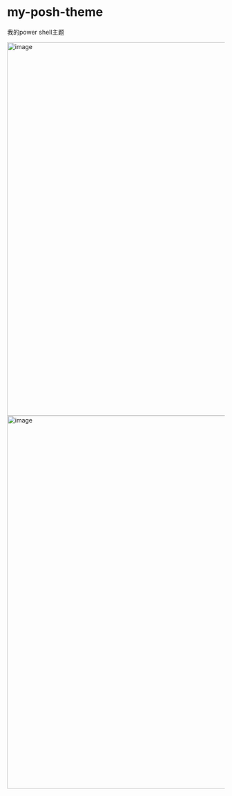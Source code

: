 # my-posh-theme
我的power shell主题

<img width="864" alt="image" src="https://github.com/ttiee/my-posh-theme/assets/98325911/cc1a9c9e-febd-4363-b45d-ca8f8803f6fc">

<img width="863" alt="image" src="https://github.com/ttiee/my-posh-theme/assets/98325911/b8f08ea5-9628-47f2-b3d9-04664d8fa5b8">
